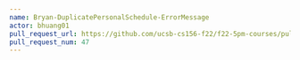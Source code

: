```yaml
---
name: Bryan-DuplicatePersonalSchedule-ErrorMessage
actor: bhuang01
pull_request_url: https://github.com/ucsb-cs156-f22/f22-5pm-courses/pull/47
pull_request_num: 47
---
```

